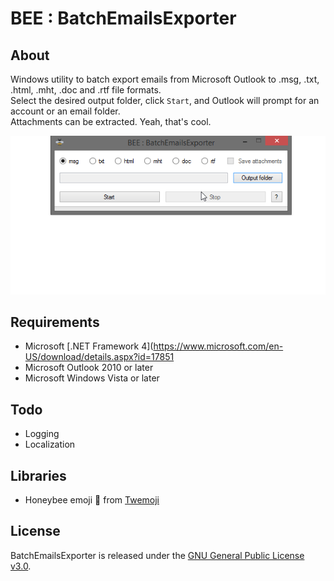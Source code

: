 # BEE : BatchEmailsExporter

## About
Windows utility to batch export emails from Microsoft Outlook to .msg, .txt, .html, .mht, .doc and .rtf file formats.  
Select the desired output folder, click `Start`, and Outlook will prompt for an account or an email folder.  
Attachments can be extracted. Yeah, that's cool.

<kbd><img src="BEE/ressources/pictures/demo.gif"></kbd>

## Requirements
- Microsoft [.NET Framework 4](https://www.microsoft.com/en-US/download/details.aspx?id=17851
- Microsoft Outlook 2010 or later
- Microsoft Windows Vista or later

## Todo
- Logging
- Localization

## Libraries
- Honeybee emoji :honeybee: from [Twemoji](https://github.com/twitter/twemoji)
  
## License
BatchEmailsExporter is released under the [GNU General Public License v3.0](https://www.gnu.org/licenses/gpl-3.0.fr.html).
